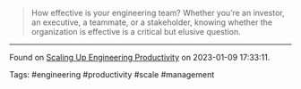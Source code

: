 > How effective is your engineering team? Whether you’re an investor, an executive, a teammate, or a stakeholder, knowing whether the organization is effective is a critical but elusive question.

---

Found on [Scaling Up Engineering Productivity](https://coatue-external.notion.site/Scaling-Up-Engineering-Productivity-1aab402d5b70437a83d5fb60f5398771) on 2023-01-09 17:33:11.

Tags: #engineering #productivity #scale #management 